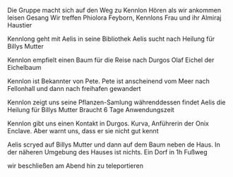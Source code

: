Die Gruppe macht sich auf den Weg zu Kennlon
Hören als wir ankommen leisen Gesang
Wir treffen Phiolora Feyborn, Kennlons Frau und ihr Almiraj Haustier

Kennlong geht mit Aelis in seine Bibliothek
Aelis sucht nach Heilung für Billys Mutter


Kennlon empfielt einen Baum für die Reise nach Durgos
Olaf Eichel der Eichelbaum

Kennlon ist Bekannter von Pete.
Pete ist anscheinend vom Meer nach Fellonhall und dann nach freihafen gewandert


Kennlon zeigt uns seine Pflanzen-Samlung
währenddessen findet Aelis die Heilung für Billys Mutter
Braucht 6 Tage Anwendungszeit

Kennlon gibt uns einen Kontakt in Durgos. Kurva, Anführerin der Onix Enclave.
Aber warnt uns, dass er sie nicht gut kennt

Aelis scryed auf Billys Mutter und dann auf dem Baum neben de Haus.
In der näheren Umgebung des Hauses ist nichts.
Ein Dorf in 1h Fußweg

wir beschließen am Abend hin zu teleportieren

